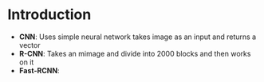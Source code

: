 # Introduction

- **CNN**: Uses simple neural network takes image as an input and returns a vector
- **R-CNN**: Takes an mimage and divide into 2000 blocks and then works on it
- **Fast-RCNN**:
